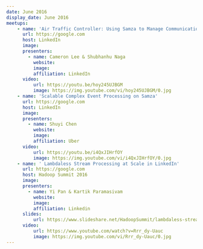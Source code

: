```yaml
---
date: June 2016
display_date: June 2016
meetups:
    - name: 'Air Traffic Controller: Using Samza to Manage Communications with Members '
      url: https://google.com
      host: LinkedIn
      image: 
      presenters:
        - name: Cameron Lee & Shubhanhu Naga
          website: 
          image:
          affiliation: LinkedIn
      video:
          url: https://youtu.be/hoy245UJBGM
          image: https://img.youtube.com/vi/hoy245UJBGM/0.jpg
    - name: 'Scalable Complex Event Processing on Samza' 
      url: https://google.com
      host: LinkedIn
      image: 
      presenters:
        - name: Shuyi Chen
          website: 
          image:
          affiliation: Uber
      video:
          url: https://youtu.be/i4QxJIHrfOY
          image: https://img.youtube.com/vi/i4QxJIHrfOY/0.jpg
    - name: ' Lambdaless Stream Processing at Scale in LinkedIn'
      url: https://google.com
      host: Hadoop Summit 2016
      image: 
      presenters:
        - name: Yi Pan & Kartik Paramasivam
          website: 
          image:
          affiliation: Linkedin
      slides:
          url: https://www.slideshare.net/HadoopSummit/lambdaless-stream-processing-scale-in-linkedin
      video:
          url: https://www.youtube.com/watch?v=Rrr_dy-Uauc
          image: https://img.youtube.com/vi/Rrr_dy-Uauc/0.jpg
---
```

<!--
   Licensed to the Apache Software Foundation (ASF) under one or more
   contributor license agreements.  See the NOTICE file distributed with
   this work for additional information regarding copyright ownership.
   The ASF licenses this file to You under the Apache License, Version 2.0
   (the "License"); you may not use this file except in compliance with
   the License.  You may obtain a copy of the License at

       http://www.apache.org/licenses/LICENSE-2.0

   Unless required by applicable law or agreed to in writing, software
   distributed under the License is distributed on an "AS IS" BASIS,
   WITHOUT WARRANTIES OR CONDITIONS OF ANY KIND, either express or implied.
   See the License for the specific language governing permissions and
   limitations under the License.
-->